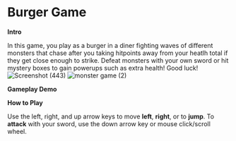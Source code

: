 # Burger Game

**Intro**

In this game, you play as a burger in a diner fighting waves of different monsters that chase after you taking hitpoints away
from your heatlh total if they get close enough to strike. Defeat monsters with your own sword or hit mystery boxes to gain powerups such as extra health! Good luck!
![Screenshot (443)](https://github.com/bk246810/Burger/assets/68962454/f5b6a799-6d1d-4cb4-bb0d-c7fa9b477e99)
![monster game (2)](https://github.com/bk246810/Burger/assets/68962454/6aa1a3ea-1c67-4113-85e1-8716ccc7e547)

**Gameplay Demo**

**How to Play**

Use the left, right, and up arrow keys to move **left**, **right**, or to **jump**. To **attack** with your sword, use the down arrow key or mouse click/scroll wheel.
